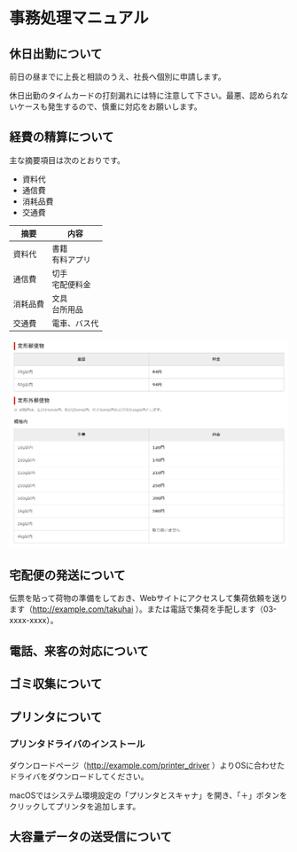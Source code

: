 # 事務処理マニュアル
## 休日出勤について
前日の昼までに上長と相談のうえ、社長へ個別に申請します。

休日出勤のタイムカードの打刻漏れには特に注意して下さい。最悪、認められないケースも発生するので、慎重に対応をお願いします。

## 経費の精算について
主な摘要項目は次のとおりです。
- 資料代
- 通信費
- 消耗品費
- 交通費

|摘要 |内容
|--|--
|資料代 |書籍<br>有料アプリ
|通信費 |切手<br>宅配便料金
|消耗品費 |文具<br>台所用品
|交通費 |電車、バス代

![切手代](img/one_price.png)

## 宅配便の発送について
伝票を貼って荷物の準備をしておき、Webサイトにアクセスして集荷依頼を送ります（http://example.com/takuhai
）。または電話で集荷を手配します（03-xxxx-xxxx）。
## 電話、来客の対応について
## ゴミ収集について
## プリンタについて
### プリンタドライバのインストール
ダウンロードページ（http://example.com/printer_driver
）よりOSに合わせたドライバをダウンロードしてください。

macOSではシステム環境設定の「プリンタとスキャナ」を開き、「＋」ボタンをクリックしてプリンタを追加します。

## 大容量データの送受信について

